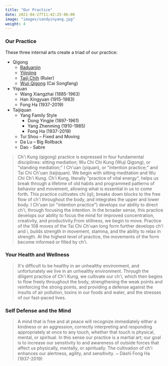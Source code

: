 ```yaml
---
title: "Our Practice"
date: 2021-04-27T11:42:25-06:00
image: "images/sandyinyang.jpg"
weight: 4
---
```


### Our Practice

These three internal arts create a triad of our practice:

- Qigong
  - [Baduanjin](/misc/#baduanjin)
  - [Yijinjing](/misc/#yijinjing)
  - [Taiji Chih](/misc/#taiji-ruler) (Ruler)
  - [Wuji Qigong](/misc/#wuji-qigong) (Cai Songfang)
- Yiquan
  - Wang Xiangzhai (1885-1963)
  - Han Xingyuan (1915-1983)
  - Fong Ha (1937-2019)
- Taijiquan
  - Yang Family Style
    - Dong Yingjie (1897-1961)
    - Yang Zhenming (1910-1985)
    - Fong Ha (1937-2019)
  - Tui Shou – Fixed and Moving
  - Da Lu – Big Rollback
  - Dao - Sabre

> Ch'i Kung (qigong) practice is expressed in four fundamental disciplines: sitting mediation; Wu Chi Chi Kung (Wuji Qigong), or "standing mediation;" I Ch'uan (yiquan), or "intention practice;" and Tai Chi Ch'uan (taijiquan). We begin with sitting meditation and Wu Chi Ch'i Kung. Ch'i Kung, literally "practice of vital energy", helps us break through a lifetime of old habits and programmed patterns of behavior and movement, allowing what is essential in us to come forth. This practice cultivates chi (qi), breaks down blocks to the free flow of ch'i throughout the body, and integrates the upper and lower body. I Ch'uan (or "intention practice") develops our ability to direct ch'i, through focusing the intention. In the broader sense, this practice develops our ability to focus the mind for improved concentration, creativity, and productivity.From stillness, we begin to move. Practice of the 108 moves of the Tai Chi Ch'uan long form further develops ch'i and i, builds strength in movement, stamina, and the ability to relax in strength. At the highest level of practice, the movements of the form become informed or filled by ch'i.

### Your Health and Wellness

> It's difficult to be healthy in an unhealthy environment, and unfortunately we live in an unhealthy environment. Through the diligent practice of Ch'i Kung, we cultivate our ch'i, which then begins to flow freely throughout the body, strengthening the weak points and reinforcing the strong points, and providing a defense against the insults of air pollution, toxins in our foods and water, and the stresses of our fast-paced lives.

### Self Defense and the Mind

> A mind that is free and at peace will recognize immediately either a kindness or an aggression, correctly interpreting and responding appropriately at once to any touch, whether that touch is physical, mental, or spiritual. In this sense our practice is a martial art; our goal is to increase our sensitivity to and awareness of outside forces that affect us physically, mentally, or spiritually. The cultivation of ch'i enhances our alertness, agility, and sensitivity. ~ Dàshī Fong Ha (1937-2019)
